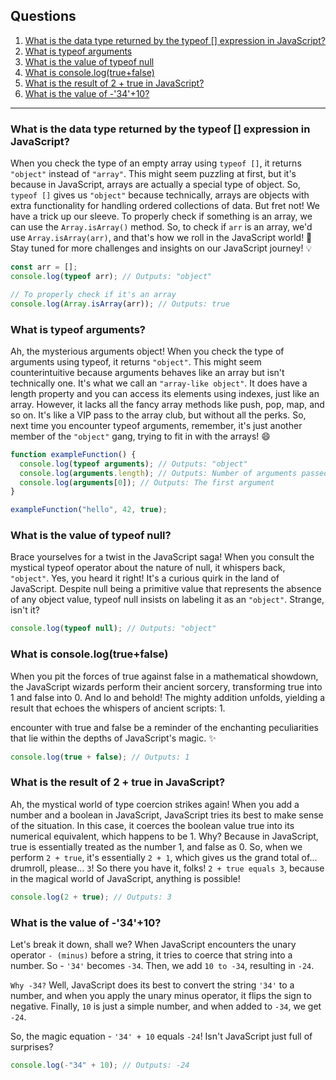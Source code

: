 ## Questions

1. [What is the data type returned by the typeof [] expression in JavaScript?](#what-is-the-data-type-returned-by-the-typeof-expression-in-javascript)
2. [What is typeof arguments](#What-is-typeof-arguments)
3. [What is the value of typeof null](#What-is-the-value-of-typeof-null)
4. [What is console.log(true+false)](<#What-is-console.log(true+false)>)
5. [What is the result of 2 + true in JavaScript?](#What-is-the-result-of-2+true-in-JavaScript?)
6. [What is the value of -'34'+10?](#What-is-the-value-of-'-34'+10)

---

### What is the data type returned by the typeof [] expression in JavaScript?

When you check the type of an empty array using `typeof []`, it returns `"object"` instead of `"array"`. This might seem puzzling at first, but it's because in JavaScript, arrays are actually a special type of object. So, `typeof []` gives us `"object"` because technically, arrays are objects with extra functionality for handling ordered collections of data. But fret not! We have a trick up our sleeve. To properly check if something is an array, we can use the `Array.isArray()` method. So, to check if `arr` is an array, we'd use `Array.isArray(arr)`, and that's how we roll in the JavaScript world! 🚀 Stay tuned for more challenges and insights on our JavaScript journey! 💡

```javascript
const arr = [];
console.log(typeof arr); // Outputs: "object"

// To properly check if it's an array
console.log(Array.isArray(arr)); // Outputs: true
```

### What is typeof arguments?

Ah, the mysterious arguments object! When you check the type of arguments using typeof, it returns `"object"`. This might seem counterintuitive because arguments behaves like an array but isn't technically one. It's what we call an `"array-like object"`. It does have a length property and you can access its elements using indexes, just like an array. However, it lacks all the fancy array methods like push, pop, map, and so on. It's like a VIP pass to the array club, but without all the perks. So, next time you encounter typeof arguments, remember, it's just another member of the `"object"` gang, trying to fit in with the arrays! 😄

```javascript
function exampleFunction() {
  console.log(typeof arguments); // Outputs: "object"
  console.log(arguments.length); // Outputs: Number of arguments passed
  console.log(arguments[0]); // Outputs: The first argument
}

exampleFunction("hello", 42, true);
```

### What is the value of typeof null?

Brace yourselves for a twist in the JavaScript saga! When you consult the mystical typeof operator about the nature of null, it whispers back, `"object"`. Yes, you heard it right! It's a curious quirk in the land of JavaScript. Despite null being a primitive value that represents the absence of any object value, typeof null insists on labeling it as an `"object"`. Strange, isn't it?

```javascript
console.log(typeof null); // Outputs: "object"
```

### What is console.log(true+false)

When you pit the forces of true against false in a mathematical showdown, the JavaScript wizards perform their ancient sorcery, transforming true into 1 and false into 0. And lo and behold! The mighty addition unfolds, yielding a result that echoes the whispers of ancient scripts: 1.

encounter with true and false be a reminder of the enchanting peculiarities that lie within the depths of JavaScript's magic. ✨

```javascript
console.log(true + false); // Outputs: 1
```

### What is the result of 2 + true in JavaScript?

Ah, the mystical world of type coercion strikes again! When you add a number and a boolean in JavaScript, JavaScript tries its best to make sense of the situation. In this case, it coerces the boolean value true into its numerical equivalent, which happens to be 1. Why? Because in JavaScript, true is essentially treated as the number 1, and false as 0. So, when we perform `2 + true`, it's essentially `2 + 1`, which gives us the grand total of... drumroll, please... `3`! So there you have it, folks! `2 + true equals 3`, because in the magical world of JavaScript, anything is possible!

```javascript
console.log(2 + true); // Outputs: 3
```

### What is the value of -'34'+10?

Let's break it down, shall we? When JavaScript encounters the unary operator `- (minus)` before a string, it tries to coerce that string into a number. So - `'34'` becomes `-34`. Then, we add `10 to -34`, resulting in `-24`.

`Why -34?` Well, JavaScript does its best to convert the string `'34'` to a number, and when you apply the unary minus operator, it flips the sign to negative. Finally, `10` is just a simple number, and when added to `-34`, we get `-24`.

So, the magic equation - `'34' + 10` equals `-24`! Isn't JavaScript just full of surprises?

```javascript
console.log(-"34" + 10); // Outputs: -24
```
